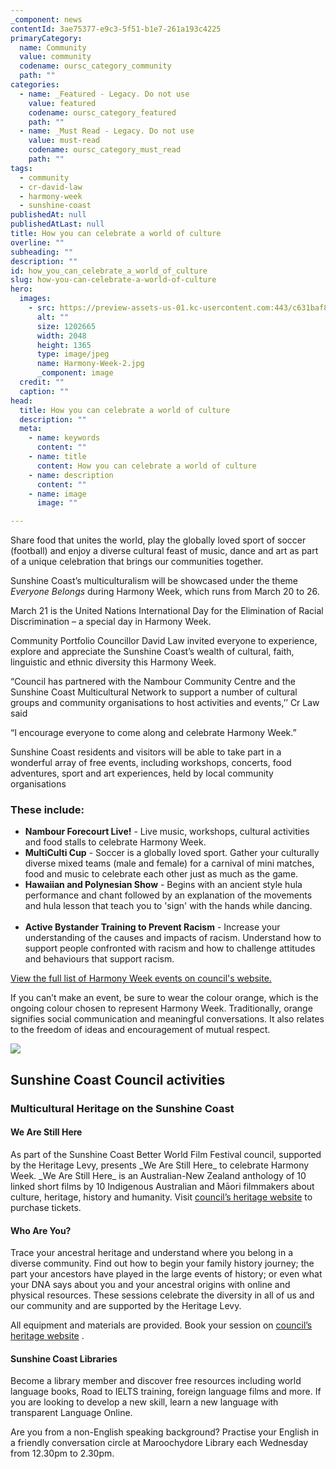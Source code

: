 ```yaml
---
_component: news
contentId: 3ae75377-e9c3-5f51-b1e7-261a193c4225
primaryCategory:
  name: Community
  value: community
  codename: oursc_category_community
  path: ""
categories:
  - name: _Featured - Legacy. Do not use
    value: featured
    codename: oursc_category_featured
    path: ""
  - name: _Must Read - Legacy. Do not use
    value: must-read
    codename: oursc_category_must_read
    path: ""
tags:
  - community
  - cr-david-law
  - harmony-week
  - sunshine-coast
publishedAt: null
publishedAtLast: null
title: How you can celebrate a world of culture
overline: ""
subheading: ""
description: ""
id: how_you_can_celebrate_a_world_of_culture
slug: how-you-can-celebrate-a-world-of-culture
hero:
  images:
    - src: https://preview-assets-us-01.kc-usercontent.com:443/c631baf8-1b46-001f-580c-d0001b68b4a8/2559ce24-9137-4c94-b212-90d6c2406e21/Harmony-Week-2.jpg
      alt: ""
      size: 1202665
      width: 2048
      height: 1365
      type: image/jpeg
      name: Harmony-Week-2.jpg
      _component: image
  credit: ""
  caption: ""
head:
  title: How you can celebrate a world of culture
  description: ""
  meta:
    - name: keywords
      content: ""
    - name: title
      content: How you can celebrate a world of culture
    - name: description
      content: ""
    - name: image
      image: ""

---
```

Share food that unites the world, play the globally loved sport of soccer (football) and enjoy a diverse cultural feast of music, dance and art as part of a unique celebration that brings our communities together.

Sunshine Coast’s multiculturalism will be showcased under the theme *Everyone Belongs* during Harmony Week, which runs from March 20 to 26.

March 21 is the United Nations International Day for the Elimination of Racial Discrimination – a special day in Harmony Week.

Community Portfolio Councillor David Law invited everyone to experience, explore and appreciate the Sunshine Coast’s wealth of cultural, faith, linguistic and ethnic diversity this Harmony Week.

“Council has partnered with the Nambour Community Centre and the Sunshine Coast Multicultural Network to support a number of cultural groups and community organisations to host activities and events,’’ Cr Law said

“I encourage everyone to come along and celebrate Harmony Week.”

Sunshine Coast residents and visitors will be able to take part in a wonderful array of free events, including workshops, concerts, food adventures, sport and art experiences, held by local community organisations

### These include:

*   **Nambour Forecourt Live!** - Live music, workshops, cultural activities and food stalls to celebrate Harmony Week.
*   **MultiCulti Cup** - Soccer is a globally loved sport. Gather your culturally diverse mixed teams (male and female) for a carnival of mini matches, food and music to celebrate each other just as much as the game.
*   **Hawaiian and Polynesian Show** - Begins with an ancient style hula performance and chant followed by an explanation of the movements and hula lesson that teach you to 'sign' with the hands while dancing.       
*   **Active Bystander Training to Prevent Racism** - Increase your understanding of the causes and impacts of racism. Understand how to support people confronted with racism and how to challenge attitudes and behaviours that support racism.

[View the full list of Harmony Week events on council's website.](https://www.sunshinecoast.qld.gov.au/Living-and-Community/Community-Support/Multicultural-Welcome-Hub/Connections-in-your-Community/Events-Activities-and-Programs/Harmony-Week)


If you can’t make an event, be sure to wear the colour orange, which is the ongoing colour chosen to represent Harmony Week. Traditionally, orange signifies social communication and meaningful conversations. It also relates to the freedom of ideas and encouragement of mutual respect.

![](https://preview-assets-us-01.kc-usercontent.com:443/c631baf8-1b46-001f-580c-d0001b68b4a8/53a8e3a6-7761-4da5-93ca-69f72fc96340/Harmony-Week-3-1024x683.jpg)

## **Sunshine Coast Council activities**

### **Multicultural Heritage on the Sunshine Coast**

#### **We Are Still Here**

As part of the Sunshine Coast Better World Film Festival council, supported by the Heritage Levy, presents \_We Are Still Here\_ to celebrate Harmony Week. \_We Are Still Here\_ is an Australian-New Zealand anthology of 10 linked short films by 10 Indigenous Australian and Māori filmmakers about culture, heritage, history and humanity. Visit [council’s heritage website](https://heritage.sunshinecoast.qld.gov.au/programs-and-events/we-are-still-here-harmony-week-film)
&#x20;to purchase tickets.

#### **Who Are You?**

Trace your ancestral heritage and understand where you belong in a diverse community. Find out how to begin your family history journey; the part your ancestors have played in the large events of history; or even what your DNA says about you and your ancestral origins with online and physical resources. These sessions celebrate the diversity in all of us and our community and are supported by the Heritage Levy.  

All equipment and materials are provided. Book your session on [council’s heritage website](https://heritage.sunshinecoast.qld.gov.au/programs-and-events/who-are-you-celebrate-harmony-week)
.    

#### **Sunshine Coast Libraries**

Become a library member and discover free resources including world language books, Road to IELTS training, foreign language films and more. If you are looking to develop a new skill, learn a new language with transparent Language Online.

Are you from a non-English speaking background? Practise your English in a friendly conversation circle at Maroochydore Library each Wednesday from 12.30pm to 2.30pm.
